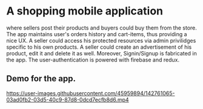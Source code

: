 # A shopping mobile application 
where sellers post their products and buyers could buy them from the store.
The app maintains user's orders history and cart-items, thus providing a nice UX.
A seller could access his protected resources via admin privilidges specific to his own products.
A seller could create an advertisement of his product, edit it and delete it as well.
Moreover, Signin/Signup is fabricated in the app.
The user-authentication is powered with firebase and redux.

## Demo for the app.


https://user-images.githubusercontent.com/45959894/142761065-03ad0fb2-03d5-40c9-87d8-0dcd7ecfb8d6.mp4

